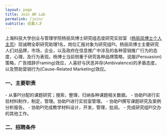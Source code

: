```yaml
---
layout: page
title: Join AR Lab
permalink: /join/
subtitle: 招募人才
---
```


上海科技大学创业与管理学院杨丽凤博士研究组态度研究实验室（<a href="http://sem.shanghaitech.edu.cn/2018/0702/c3525a28655/page.htm">杨丽凤博士个人主页</a>）现诚聘全职研究助理1名，岗位汇报对象为研究组PI。杨丽凤博士主要研究人们对品牌，市场，企业，以及政府在信息推广中涉及的各种营销推广行为的态度，心理，及行为表现。杨博士当前侧重于研究各种品牌策略，说服(Persuasion)策略，广告措辞(Framing)效应，人喜好与厌恶并存(Ambivalence)的矛盾态度， 以及赞助营销行为(Cause-Related Marketing)效应。 
<br>
<h3><b>一、主要职责</h3></b>
- 从事PI分配的课题研究；搜索，整理，归纳各种课题相关数据。
- 协助PI进行实验材料制作，制定，管理。协助PI进行实验室管理。
- 协助PI撰写课题研究及案例分析报告。 
- 协助PI完成教学材料设计，开发，管理，批阅。
- 完成研究组PI交办的其他工作。
<br>
<h3><b>二、招聘条件</h3></b>
